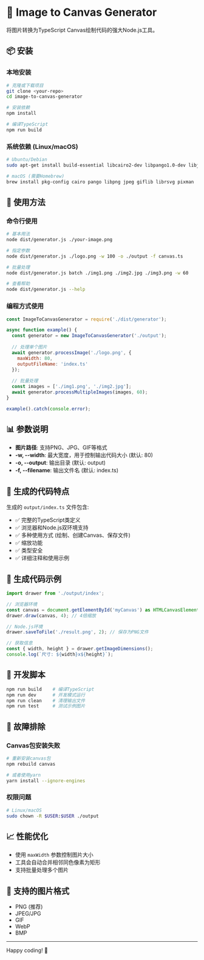 # 🎨 Image to Canvas Generator

将图片转换为TypeScript Canvas绘制代码的强大Node.js工具。

## 📦 安装

### 本地安装
```bash
# 克隆或下载项目
git clone <your-repo>
cd image-to-canvas-generator

# 安装依赖
npm install

# 编译TypeScript
npm run build
```

### 系统依赖 (Linux/macOS)
```bash
# Ubuntu/Debian
sudo apt-get install build-essential libcairo2-dev libpango1.0-dev libjpeg-dev libgif-dev librsvg2-dev

# macOS (需要Homebrew)
brew install pkg-config cairo pango libpng jpeg giflib librsvg pixman
```

## 🚀 使用方法

### 命令行使用

```bash
# 基本用法
node dist/generator.js ./your-image.png

# 指定参数
node dist/generator.js ./logo.png -w 100 -o ./output -f canvas.ts

# 批量处理
node dist/generator.js batch ./img1.png ./img2.jpg ./img3.png -w 60

# 查看帮助
node dist/generator.js --help
```

### 编程方式使用

```javascript
const ImageToCanvasGenerator = require('./dist/generator');

async function example() {
  const generator = new ImageToCanvasGenerator('./output');
  
  // 处理单个图片
  await generator.processImage('./logo.png', {
    maxWidth: 80,
    outputFileName: 'index.ts'
  });
  
  // 批量处理
  const images = ['./img1.png', './img2.jpg'];
  await generator.processMultipleImages(images, 60);
}

example().catch(console.error);
```

## 📊 参数说明

- **图片路径**: 支持PNG、JPG、GIF等格式
- **-w, --width**: 最大宽度，用于控制输出代码大小 (默认: 80)
- **-o, --output**: 输出目录 (默认: output)
- **-f, --filename**: 输出文件名 (默认: index.ts)

## 📁 生成的代码特点

生成的 `output/index.ts` 文件包含:

- ✅ 完整的TypeScript类定义
- ✅ 浏览器和Node.js双环境支持
- ✅ 多种使用方式 (绘制、创建Canvas、保存文件)
- ✅ 缩放功能
- ✅ 类型安全
- ✅ 详细注释和使用示例

## 🎯 生成代码示例

```typescript
import drawer from './output/index';

// 浏览器环境
const canvas = document.getElementById('myCanvas') as HTMLCanvasElement;
drawer.draw(canvas, 4); // 4倍缩放

// Node.js环境  
drawer.saveToFile('./result.png', 2); // 保存为PNG文件

// 获取信息
const { width, height } = drawer.getImageDimensions();
console.log(`尺寸: ${width}x${height}`);
```

## 🔧 开发脚本

```bash
npm run build    # 编译TypeScript
npm run dev      # 开发模式运行
npm run clean    # 清理输出文件
npm run test     # 测试示例图片
```

## 🐛 故障排除

### Canvas包安装失败
```bash
# 重新安装canvas包
npm rebuild canvas

# 或者使用yarn
yarn install --ignore-engines
```

### 权限问题
```bash
# Linux/macOS
sudo chown -R $USER:$USER ./output
```

## 📈 性能优化

- 使用 `maxWidth` 参数控制图片大小
- 工具会自动合并相邻同色像素为矩形
- 支持批量处理多个图片

## 🎨 支持的图片格式

- PNG (推荐)
- JPEG/JPG
- GIF
- WebP
- BMP

---

Happy coding! 🚀
